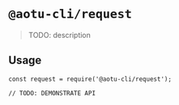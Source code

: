 # `@aotu-cli/request`

> TODO: description

## Usage

```
const request = require('@aotu-cli/request');

// TODO: DEMONSTRATE API
```
